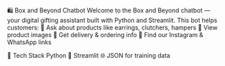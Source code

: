 🛍️ Box and Beyond Chatbot
Welcome to the Box and Beyond chatbot — your digital gifting assistant built with Python and Streamlit.
This bot helps customers:
💬 Ask about products like earrings, clutchers, hampers
📸 View product images
🚚 Get delivery & ordering info
📲 Find our Instagram & WhatsApp links

🚀 Tech Stack
Python 🐍
Streamlit 🌐
JSON for training data
